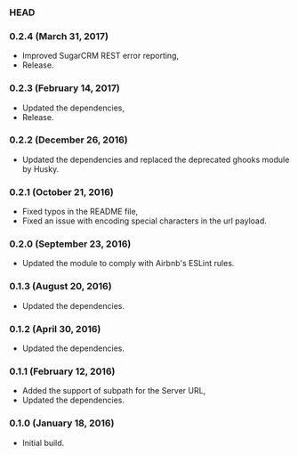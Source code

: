 ### HEAD

### 0.2.4 (March 31, 2017)

  * Improved SugarCRM REST error reporting,
  * Release.


### 0.2.3 (February 14, 2017)

  * Updated the dependencies,
  * Release.


### 0.2.2 (December 26, 2016)

  * Updated the dependencies and replaced the deprecated ghooks module by Husky.


### 0.2.1 (October 21, 2016)

  * Fixed typos in the README file,
  * Fixed an issue with encoding special characters in the url payload.


### 0.2.0 (September 23, 2016)

  * Updated the module to comply with Airbnb's ESLint rules.


### 0.1.3 (August 20, 2016)

  * Updated the dependencies.


### 0.1.2 (April 30, 2016)

  * Updated the dependencies.


### 0.1.1 (February 12, 2016)

  * Added the support of subpath for the Server URL,
  * Updated the dependencies.


### 0.1.0 (January 18, 2016)

  * Initial build.
